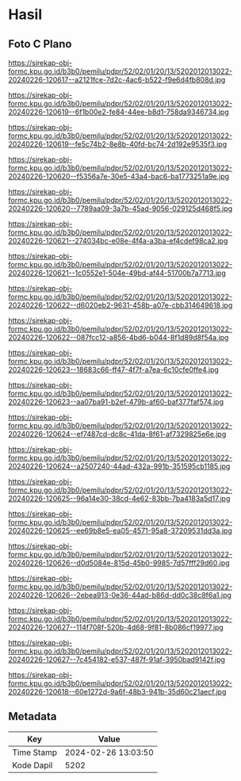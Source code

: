 # Hasil

## Foto C Plano

https://sirekap-obj-formc.kpu.go.id/b3b0/pemilu/pdpr/52/02/01/20/13/5202012013022-20240226-120617--a2121fce-7d2c-4ac6-b522-f9e6d4fb808d.jpg

https://sirekap-obj-formc.kpu.go.id/b3b0/pemilu/pdpr/52/02/01/20/13/5202012013022-20240226-120619--6f1b00e2-fe84-44ee-b8d1-758da9346734.jpg

https://sirekap-obj-formc.kpu.go.id/b3b0/pemilu/pdpr/52/02/01/20/13/5202012013022-20240226-120619--fe5c74b2-8e8b-40fd-bc74-2d192e9535f3.jpg

https://sirekap-obj-formc.kpu.go.id/b3b0/pemilu/pdpr/52/02/01/20/13/5202012013022-20240226-120620--f5356a7e-30e5-43a4-bac6-ba1773251a9e.jpg

https://sirekap-obj-formc.kpu.go.id/b3b0/pemilu/pdpr/52/02/01/20/13/5202012013022-20240226-120620--7789aa09-3a7b-45ad-9056-029125d468f5.jpg

https://sirekap-obj-formc.kpu.go.id/b3b0/pemilu/pdpr/52/02/01/20/13/5202012013022-20240226-120621--274034bc-e08e-4f4a-a3ba-ef4cdef98ca2.jpg

https://sirekap-obj-formc.kpu.go.id/b3b0/pemilu/pdpr/52/02/01/20/13/5202012013022-20240226-120621--1c0552e1-504e-49bd-af44-51700b7a7713.jpg

https://sirekap-obj-formc.kpu.go.id/b3b0/pemilu/pdpr/52/02/01/20/13/5202012013022-20240226-120622--d6020eb2-9631-458b-a07e-cbb314649618.jpg

https://sirekap-obj-formc.kpu.go.id/b3b0/pemilu/pdpr/52/02/01/20/13/5202012013022-20240226-120622--087fcc12-a856-4bd6-b044-8f1d89d8f54a.jpg

https://sirekap-obj-formc.kpu.go.id/b3b0/pemilu/pdpr/52/02/01/20/13/5202012013022-20240226-120623--18683c66-ff47-4f7f-a7ea-6c10cfe0ffe4.jpg

https://sirekap-obj-formc.kpu.go.id/b3b0/pemilu/pdpr/52/02/01/20/13/5202012013022-20240226-120623--aa07ba91-b2ef-479b-af60-baf377faf574.jpg

https://sirekap-obj-formc.kpu.go.id/b3b0/pemilu/pdpr/52/02/01/20/13/5202012013022-20240226-120624--ef7487cd-dc8c-41da-8f61-af7329825e6e.jpg

https://sirekap-obj-formc.kpu.go.id/b3b0/pemilu/pdpr/52/02/01/20/13/5202012013022-20240226-120624--a2507240-44ad-432a-991b-351595cb1185.jpg

https://sirekap-obj-formc.kpu.go.id/b3b0/pemilu/pdpr/52/02/01/20/13/5202012013022-20240226-120625--96a14e30-38cd-4e62-83bb-7ba4183a5d17.jpg

https://sirekap-obj-formc.kpu.go.id/b3b0/pemilu/pdpr/52/02/01/20/13/5202012013022-20240226-120625--ee69b8e5-ea05-4571-95a8-37209531dd3a.jpg

https://sirekap-obj-formc.kpu.go.id/b3b0/pemilu/pdpr/52/02/01/20/13/5202012013022-20240226-120626--d0d5084e-815d-45b0-9985-7d57fff29d60.jpg

https://sirekap-obj-formc.kpu.go.id/b3b0/pemilu/pdpr/52/02/01/20/13/5202012013022-20240226-120626--2ebea913-0e36-44ad-b86d-dd0c38c8f6a1.jpg

https://sirekap-obj-formc.kpu.go.id/b3b0/pemilu/pdpr/52/02/01/20/13/5202012013022-20240226-120627--114f708f-520b-4d68-9f81-8b086cf19977.jpg

https://sirekap-obj-formc.kpu.go.id/b3b0/pemilu/pdpr/52/02/01/20/13/5202012013022-20240226-120627--7c454182-e537-487f-91af-3950bad9142f.jpg

https://sirekap-obj-formc.kpu.go.id/b3b0/pemilu/pdpr/52/02/01/20/13/5202012013022-20240226-120618--60e1272d-9a6f-48b3-941b-35d60c21aecf.jpg


## Metadata

| Key        | Value               |
| ---------- | ------------------- |
| Time Stamp | 2024-02-26 13:03:50 |
| Kode Dapil | 5202                |



